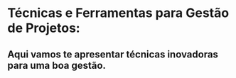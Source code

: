# Técnicas e Ferramentas para Gestão de Projetos: 

## Aqui vamos te apresentar técnicas inovadoras para uma boa gestão.